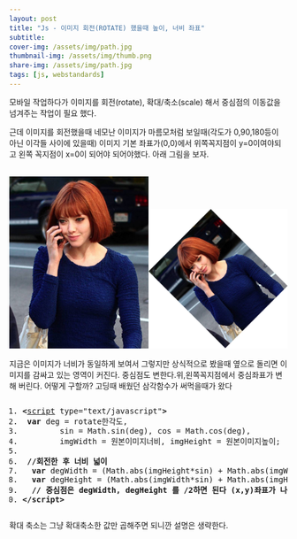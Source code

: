 ```yaml
---
layout: post
title: "Js - 이미지 회전(ROTATE) 했을때 높이, 너비 좌표"
subtitle: 
cover-img: /assets/img/path.jpg
thumbnail-img: /assets/img/thumb.png
share-img: /assets/img/path.jpg
tags: [js, webstandards]
---
```

<div class="entry-content">
    <p>모바일 작업하다가 이미지를 회전(rotate), 확대/축소(scale) 해서 중심점의 이동값을 넘겨주는 작업이 필요 했다.</p>
    <p>근데 이미지를 회전했을때 네모난 이미지가 마름모처럼 보일때(각도가 0,90,180등이 아닌 이각들 사이에 있을때) 이미지 기본 좌표가(0,0)에서 위쪽꼭지점이 y=0이여야되고 왼쪽 꼭지점이 x=0이 되어야 되어야했다. 아래 그림을 보자. </p>
    <p><span id="more-328"></span><br>
    <img src="/assets/img/post/rotate_before.jpg" alt="아만다사이프리드" width="50%"><img src="/assets/img/post/rotate_after.png" alt="아만다사이프리드 -45도 회전" width="50%"></p>
    <p>지금은 이미지가 너비가 동일하게 보여서 그렇지만 상식적으로 봤을때 옆으로 돌리면 이미지를 감싸고 있는 영역이 커진다. 중심점도 변한다.위,왼쪽꼭지점에서 중심좌표가 변해 버린다. 어떻게 구할까? 고딩때 배웠던 삼각함수가 써먹을때가 왔다 </p>
    <pre class="html cH_kip"><ol><li class="odd"><span><b class="meta">&lt;</b><a href="http://tranbot.net/html5/scripting-1.html#script" class="meta">script</a> type="text/javascript"<b class="meta">&gt;</b></span></li><li class="even"><span>	<b class="js">var</b> deg = rotate한각도,</span></li><li class="odd"><span>		sin = Math.sin(deg), cos = Math.cos(deg),</span></li><li class="even"><span>		imgWidth = 원본이미지너비, imgHeight = 원본이미지높이;</span></li><li class="odd fifth"><span></span></li><li class="even"><span>	<b class="comment">//회전한 후 너비 넓이</b></span></li><li class="odd"><span>	<b class="js">var</b> degWidth = (Math.abs(imgHeight*sin) + Math.abs(imgWidth*cos);</span></li><li class="even"><span>	<b class="js">var</b> degHeight = (Math.abs(imgWidth*sin) + Math.abs(imgHeight*cos);</span></li><li class="odd"><span>	<b class="comment">// 중심점은 degWidth, degHeight 를 /2하면 된다 (x,y)좌표가 나온다.</b></span></li><li class="even fifth"><span><b class="meta">&lt;/script</b><b class="meta">&gt;</b></span></li></ol></pre>
    <p>확대 축소는 그냥 확대축소한 값만 곱해주면 되니깐 설명은 생략한다.</p>
</div>